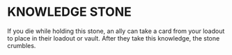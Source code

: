 # KNOWLEDGE STONE

If you die while holding this stone, an ally can take a card from your loadout to place in their loadout or vault. After they take this knowledge, the stone crumbles.